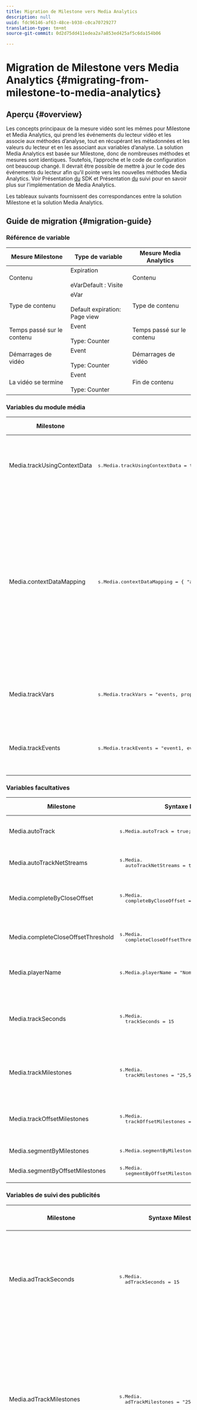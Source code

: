 ```yaml
---
title: Migration de Milestone vers Media Analytics
description: null
uuid: fdc96146-af63-48ce-b938-c0ca70729277
translation-type: tm+mt
source-git-commit: 0d2d75dd411edea2a7a853ed425af5c6da154b06

---
```



# Migration de Milestone vers Media Analytics {#migrating-from-milestone-to-media-analytics}

## Aperçu {#overview}

Les concepts principaux de la mesure vidéo sont les mêmes pour Milestone et Media Analytics, qui prend les événements du lecteur vidéo et les associe aux méthodes d’analyse, tout en récupérant les métadonnées et les valeurs du lecteur et en les associant aux variables d’analyse. La solution Media Analytics est basée sur Milestone, donc de nombreuses méthodes et mesures sont identiques. Toutefois, l’approche et le code de configuration ont beaucoup changé. Il devrait être possible de mettre à jour le code des événements du lecteur afin qu’il pointe vers les nouvelles méthodes Media Analytics. Voir Présentation [du](/help/sdk-implement/setup/setup-overview.md) SDK et Présentation [du](/help/sdk-implement/track-av-playback/track-core-overview.md) suivi pour en savoir plus sur l’implémentation de Media Analytics.

Les tableaux suivants fournissent des correspondances entre la solution Milestone et la solution Media Analytics.

## Guide de migration {#migration-guide}

### Référence de variable

| Mesure Milestone | Type de variable | Mesure Media Analytics |
| --- | --- | --- |
| Contenu | Expiration<br/><br/>eVarDefault : Visite | Contenu |
| Type de contenu | eVar<br/><br/> Default expiration: Page view | Type de contenu |
| Temps passé sur le contenu | Event<br/><br/> Type: Counter | Temps passé sur le contenu |
| Démarrages de vidéo | Event<br/><br/> Type: Counter | Démarrages de vidéo |
| La vidéo se termine | Event<br/><br/> Type: Counter | Fin de contenu |

### Variables du module média

<table>
<thead>
<tr>
<th>Milestone
</th>
<th>Syntaxe Milestone
</th>
<th>Media Analytics
</th>
<th>Syntaxe Media Analytics
</th>
</tr>
</thead>
<tbody>
<tr>
<td>
Media.trackUsingContextData
</td>
<td>
<pre>
s.Media.trackUsingContextData = true;
</pre>
</td>
<td>S.O.
</td>
<td>Toutes les données Media Analytics sont envoyées uniquement à l’aide de données contextuelles.
</td>
</tr>
<tr>
<td>
Media.contextDataMapping
</td>
<td>
<pre>
s.Media.contextDataMapping = { "a.media.name":"eVar2,prop2", "a.media.segment":"eVar3", "a.contentType":"eVar1", "a.media.timePlayed":"event3", "a.media.view":"event1", "a.media.segment.media.View":"event2", "a.media.complete":"event7", "a.media.milestones": { 25:"event4", 50:"event5", 75:"event6" }};
</pre>
</td>
<td>S.O.
</td>
<td>Les données contextuelles Media Analytics sont automatiquement renseignées dans des variables réservées. Le mappage à des eVar, des props et des événements n’est plus nécessaire dans le code de mise en œuvre. Les clients peuvent associer des données contextuelles à des variables à l’aide de règles de traitement.
</td>
</tr>
<tr>
<td>
Media.trackVars
</td>
<td>
<pre>
s.Media.trackVars = "events, prop2, eVar1, eVar2, eVar3";
</pre>
</td>
<td>S.O.
</td>
<td>Plus nécessaire, car le mappage se fait via des variables réservées et des règles de traitement.
</td>
</tr>
<tr>
<td>
Media.trackEvents
</td>
<td>
<pre>
s.Media.trackEvents = "event1, event2, event3, event4, event5, event6, event7"
</pre>
</td>
<td>S.O.
</td>
<td>Plus nécessaire, car le mappage se fait via des variables réservées et des règles de traitement.
</td>
</tr>
</tbody>
</table>

### Variables facultatives

<table>
<thead>
<tr>
<th>Milestone
</th>
<th>Syntaxe Milestone
</th>
<th>Media Analytics
</th>
<th>Syntaxe Media Analytics
</th>
</tr>
</thead>
<tbody>
<tr>
<td>
Media.autoTrack
</td>
<td>
<pre>
s.Media.autoTrack = true;
</pre>
</td>
<td>S.O.
</td>
<td>Nous ne fournissons plus de mappages de lecteur préconfigurés.
</td>
</tr>
<tr>
<td>
Media.autoTrackNetStreams
</td>
<td>
<pre>
s.Media.
  autoTrackNetStreams = true
</pre>
</td>
<td>S.O.
</td>
<td>Nous ne fournissons plus de mappages de lecteur préconfigurés.
</td>
</tr>
<tr>
<td>
Media.completeByCloseOffset
</td>
<td>
<pre>
s.Media.
  completeByCloseOffset = true
</pre>
</td>
<td>S.O.
</td>
<td>Fin de contenu ne prend en charge qu’un marqueur de progression de 100 %.
</td>
</tr>
<tr>
<td>
Media.completeCloseOffsetThreshold
</td>
<td>
<pre>
s.Media.
  completeCloseOffsetThreshold = 1
</pre>
</td>
<td>S.O.
</td>
<td>Fin de contenu ne prend en charge qu’un marqueur de progression de 100 %.
</td>
</tr>
<tr>
<td>
Media.playerName
</td>
<td>
<pre>
s.Media.playerName = "Nom du lecteur personnalisé"
</pre>
</td>
<td>
Clé SDK : playerName; 
Clé API : media.playerName
</td>
<td>
<pre>
MediaHeartbeatConfig.
  playerName
</pre>
</p>
</td>
</tr>
<tr>
<td>
Media.trackSeconds
</td>
<td>
<pre>
s.Media.
  trackSeconds = 15
</pre>
</td>
<td>S.O.
</td>
<td>Media Analytics est défini sur 10 secondes pour le contenu et 1 seconde pour les publicités. Aucune autre option n’est disponible.
</td>
</tr>
<tr>
<td>
Media.trackMilestones
</td>
<td>
<pre>
s.Media.
  trackMilestones = "25,50,75";
</pre>
</td>
<td>S.O.
</td>
<td>Media Analytics effectue toujours le suivi des marqueurs de progression à 10 %, 25 %, 50 %, 75 % et 95 %.
</td>
</tr>
<tr>
<td>
Media.trackOffsetMilestones
</td>
<td>
<pre>
s.Media.
  trackOffsetMilestones = "20,40,60";
</pre>
</td>
<td>S.O.
</td>
<td>Media Analytics effectue toujours le suivi des marqueurs de progression à 10 %, 25 %, 50 %, 75 % et 95 %.
</td>
</tr>
<tr>
<td>
Media.segmentByMilestones
</td>
<td>
<pre>
s.Media.segmentByMilestones = true;
</pre>
</td>
<td>S.O.
</td>
<td>Le suivi automatique n’est plus disponible.
</td>
</tr>
<tr>
<td>
Media.segmentByOffsetMilestones
</td>
<td>
<pre>
s.Media.
  segmentByOffsetMilestones = true;
</pre>
</td>
<td>S.O.
</td>
<td>Le suivi automatique n’est plus disponible.
</td>
</tr>
</tbody>
</table>

### Variables de suivi des publicités

<table>
<thead>
<tr>
<th>Milestone
</th>
<th>Syntaxe Milestone
</th>
<th>Media Analytics
</th>
<th>Syntaxe Media Analytics
</th>
</tr>
</thead>
<tbody>
<tr>
<td>
Media.adTrackSeconds
</td>
<td>
<pre>
s.Media.
  adTrackSeconds = 15
</pre>
</td>
<td>S.O.
</td>
<td>Media Analytics est défini sur 10 secondes pour le contenu et 1 seconde pour les publicités. Aucune autre option n’est disponible.
</td>
</tr>
<tr>
<td>
Media.adTrackMilestones
</td>
<td>
<pre>
s.Media.
  adTrackMilestones = "25,50,75";
</pre>
</td>
<td>S.O.
</td>
<td>Les marqueurs de progression ne sont pas fournis par défaut pour les publicités. Utilisez des mesures calculées pour créer des marqueurs de progression des publicités.
</td>
</tr>
<tr>
<td>
Media.adTrackOffsetMilestones
</td>
<td>
<pre>
s.Media.
  adTrackOffsetMilestones = "20,40,60";
</pre>
</td>
<td>S.O.
</td>
<td>Media Analytics est défini sur 1 seconde pour les publicités. Aucune autre option n’est disponible.
</td>
</tr>
<tr>
<td>
Media.adSegmentByMilestones
</td>
<td>
<pre>
s.Media.
  adSegmentByMilestones = true;
</pre>
</td>
<td>S.O.
</td>
<td>Le suivi automatique n’est plus disponible.
</td>
</tr>
<tr>
<td>
Media.adSegmentByOffsetMilestones
</td>
<td>
<pre>
s.Media.
  adSegmentByOffsetMilestones = true;
</pre>
</td>
<td>S.O.
</td>
<td>Le suivi automatique n’est plus disponible.
</td>
</tr>
</tbody>
</table>

### Méthodes du module média

<table>
<thead>
<tr>
<th>Milestone
</th>
<th>Syntaxe Milestone
</th>
<th>Media Analytics
</th>
<th>Syntaxe Media Analytics
</th>
</tr>
</thead>
<tbody>
<tr>
<td>
Media.open
</td>
<td>
<pre>
s.Media.open(mediaName,mediaLength,mediaPlayerName)
</pre>
</td>
<td>
<pre>
trackSessionStart
</pre>
</td>
<td>
<pre>
trackSessionStart( mediaObject, contextData)
</pre>
</td>
</tr>
<tr>
<td>
mediaName - (Obligatoire) nom de la vidéo tel qu’il doit apparaître dans les rapports vidéo.
</td>
<td>
<pre>
mediaName
</pre>
</td>
<td>
<pre>
name
</pre>
</td>
<td>
<pre>
createMediaObject( name, mediaId, length, streamType)
</pre>
</td>
</tr>
<tr>
<td>
mediaLength - (Obligatoire) durée de la vidéo en secondes.
</td>
<td>
<pre>
mediaLength
</pre>
</td>
<td>
<pre>
length
</pre>
</td>
<td>
<pre>
createMediaObject( name, mediaId, length, streamType)
</pre>
</td>
</tr>
<tr>
<td>
mediaPlayerName - (Obligatoire) nom du lecteur multimédia utilisé pour visionner la vidéo, tel que vous le souhaitez dans les rapports vidéo.
</td>
<td>
<pre>
mediaPlayerName
</pre>
</td>
<td>
<pre>
playerName
</pre>
</td>
<td>
<pre>
MediaHeartbeatConfig.
  playerName
</pre>
</td>
</tr>
<tr>
<td>
Media.openAd
</td>
<td>
<pre>
s.Media.openAd(name,length,playerName,parentName,parentPod,parentPodPosition,CPM)
</pre>
</td>
<td>
<pre>
trackEvent
</pre>
</td>
<td>
<pre>
mediaHeartbeat.trackEvent( MediaHeartbeat.
    Événement.
    AdBreakStart, adBreakObject); ...trackEvent( MediaHeartbeat.
    Événement.
    AdStart, adObject, adCustomMetadata);
</pre>
</td>
</tr>
<tr>
<td>
name - (Obligatoire) nom ou identifiant de la publicité.
</td>
<td>
<pre>
name
</pre>
</td>
<td>
<pre>
name
</pre>
</td>
<td>
<pre>
createAdObject( nom, IDpublicité, position, longueur)
</pre>
</td>
</tr>
<tr>
<td>
length(Obligatoire) Longueur de la publicité.
</td>
<td>
<pre>
length
</pre>
</td>
<td>
<pre>
length
</pre>
</td>
<td>
<pre>
createAdObject( nom, IDpublicité, position, longueur)
</pre>
</td>
</tr>
<tr>
<td>
playerName - (Obligatoire) nom du lecteur média utilisé pour afficher la publicité.
</td>
<td>
<pre>
playerName
</pre>
</td>
<td>
<pre>
playerName
</pre>
</td>
<td>
<pre>
MediaHeartbeatConfig.
  playerName
</pre>
</td>
</tr>
<tr>
<td>
parentName : nom ou ID du contenu principal dans lequel la publicité est incorporée.
</td>
<td>
<pre>
parentName
</pre>
</td>
<td>S.O.
</td>
<td>Hérité automatiquement
</td>
</tr>
<tr>
<td>
parentPod - Position dans le contenu principal où la publicité a été lue.
</td>
<td>
<pre>
parentPod
</pre>
</td>
<td>
<pre>
position
</pre>
</td>
<td>
<pre>
createAdBreakObject( nom, position, startTime)
</pre>
</td>
</tr>
<tr>
<td>
parentPodPosition : position dans le module où la publicité est lue.
</td>
<td>
<pre>
parentPodPosition
</pre>
</td>
<td>
<pre>
position
</pre>
</td>
<td>
<pre>
createAdObject( nom, IDpublicité, position, longueur)
</pre>
</td>
</tr>
<tr>
<td>
CPMTle CPM ou CPM chiffré (précédé du préfixe "~") qui s’applique à cette lecture.
</td>
<td>
<pre>
CPM
</pre>
</td>
<td>S.O.
</td>
<td>Non disponible par défaut dans Media Analytics
</td>
</tr>
<tr>
<td>
Media.click
</td>
<td>
<pre>
s.Media.click(name,offset)
</pre>
</td>
<td>S.O.
</td>
<td>Utilisez un appel d’analyse de lien personnalisé pour effectuer le suivi des clics
</td>
</tr>
<tr>
<td>
Media.close
</td>
<td>
<pre>
s.Media.close(mediaName)
</pre>
</td>
<td>
<pre>
trackSessionEnd
</pre>
</td>
<td>
<pre>
trackSessionEnd()
</pre>
</td>
</tr>
<tr>
<td>
Media.complete
</td>
<td>
<pre>
s.Media.complete(name,offset)
</pre>
</td>
<td>
<pre>
trackComplete
</pre>
</td>
<td>
<pre>
trackComplete()
</pre>
</td>
</tr>
<tr>
<td>
<pre>
Media.play
</pre>
</td>
<td>
<pre>
s.Media.play(name,offset,segmentNum,segment,segmentLength)
</pre>
</td>
<td>
<pre>
trackPlay
</pre>
</td>
<td>
<pre>
trackPlay()
</pre>
</td>
</tr>
<tr>
<td>
<pre>
Media.stop
</pre>
</td>
<td>
<pre>
s.Media.stop(mediaName,mediaOffset)
</pre>
</td>
<td>
<pre>
trackPause
</pre> ou 
<pre>
trackEvent
</pre>
</td>
<td>
<pre>
trackPause()
</pre> 
ou
<pre>
trackEvent( MediaHeartbeat.
  Événement.
  SeekStart)
</pre> ou
<pre>
trackEvent( MediaHeartbeat.
  Événement.
  BufferStart);
</pre>
</td>
</tr>
<tr>
<td>
<pre>
Media.monitor
</pre>
</td>
<td>
<pre>
s.Media.monitor(s, media)
</pre>
</td>
<td>Utilisez des métadonnées personnalisées ou standard pour définir des variables supplémentaires
</td>
<td>
<pre>
var customVideoMetadata = { isUserLoggingIn: 
    "false", tvStation: 
    "Sample TV station", programmeur : 
    "Sample programmer"}; ...
var standardVideoMetadata = {};
standardVideoMetadata [MediaHeartbeat.
   VideoMetadataKeys.
   EPISODE] = "Sample Episode";
standardVideoMetadata [MediaHeartbeat.
   VideoMetadataKeys.
   SHOW] = "Sample Show"; ...
mediaObject.setValue( MediaHeartbeat.
  MediaObjectKey.
  StandardVideoMetadata, standardVideoMetadata);
</pre>
</td>
</tr>
<tr>
<td>
<pre>
Media.track
</pre>
</td>
<td>
<pre>
s.Media.track(mediaName)
</pre>
</td>
<td>S.O.
</td>
<td>Le suivi de la fréquence des appels est défini automatiquement.
</td>
</tr>
</tbody>
</table>

